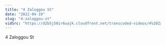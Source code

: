 ```yaml
---
title: "4 Zaloggou St"
date: "2022-04-19"
slug: "4-zaloggou-st"
vidSrc: "https://d2b5j58ir6uajk.cloudfront.net/transcoded-videos/4%20Zaloggou%20St.%20-%202%20Souliou%20St.mp4"
---
```


4 Zaloggou St
